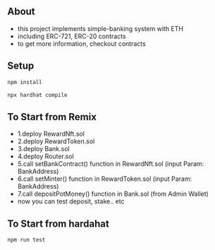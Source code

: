 ## About

- this project implements simple-banking system with ETH
- including ERC-721, ERC-20 contracts
- to get more information, checkout contracts

## Setup

```bash
npm install
```

```bash
npx hardhat compile
```

## To Start from Remix

- 1.deploy RewardNft.sol
- 2.deploy RewardToken.sol
- 3.deploy Bank.sol
- 4.deploy Router.sol
- 5.call setBankContract() function in RewardNft.sol (input Param: BankAddress)
- 6.call setMinter() function in RewardToken.sol (input Param: BankAddress)
- 7.call depositPotMoney() function in Bank.sol (from Admin Wallet)
- now you can test deposit, stake.. etc

## To Start from hardahat

```bash
npm run test
```

